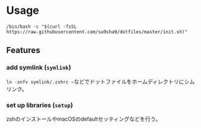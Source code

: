 # Usage
`/bin/bash -c "$(curl -fsSL https://raw.githubusercontent.com/sa9sha9/dotfiles/master/init.sh)"`

## Features
### add symlink (`symlink`)
`ln -snfv symlink/.zshrc ~`などでドットファイルをホームディレクトリにシムリンク。

### set up libraries (`setup`)
zshのインストールやmacOSのdefaultセッティングなどを行う。
